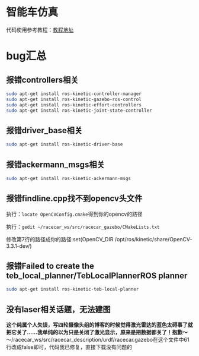 # 智能车仿真
代码使用参考教程：[教程地址](https://www.guyuehome.com/6463)
# bug汇总

## 报错controllers相关
```bash
sudo apt-get install ros-kinetic-controller-manager
sudo apt-get install ros-kinetic-gazebo-ros-control
sudo apt-get install ros-kinetic-effort-controllers
sudo apt-get install ros-kinetic-joint-state-controller
```

## 报错driver_base相关
```bash
sudo apt-get install ros-kinetic-driver-base
```

## 报错ackermann_msgs相关

```bash
sudo apt-get install ros-kinetic-ackermann-msgs
```

## 报错findline.cpp找不到opencv头文件
执行：`locate OpenCVConfig.cmake`得到你的opencv的路径

执行：`gedit ~/racecar_ws/src/racecar_gazebo/CMakeLists.txt`

修改第7行的路径成你的路径:set(OpenCV_DIR /opt/ros/kinetic/share/OpenCV-3.3.1-dev/)

## 报错Failed to create the teb_local_planner/TebLocalPlannerROS planner
```bash
sudo apt-get install ros-kinetic-teb-local-planner
```

## 没有laser相关话题，无法建图
**这个纯属个人失误，写四轮摄像头组的博客的时候觉得激光雷达的蓝色太碍事了就把它关了......我单纯的以为只是关闭了激光显示，原来是把数据都关了！抱歉～**
～/racecar_ws/src/racecar_description/urdf/racecar.gazebo在这个文件中61行改成false即可，代码我已修复，直接下载没有问题的

